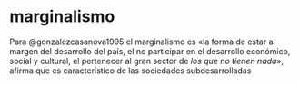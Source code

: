 # marginalismo
Para @gonzalezcasanova1995 el marginalismo es «la forma de estar al margen del desarrollo del país, el no participar en el desarrollo económico, social y cultural, el pertenecer al gran sector de *los que no tienen nada*», afirma que es característico de las sociedades subdesarrolladas